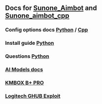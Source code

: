 ## Docs for [Sunone_Aimbot](https://github.com/SunOner/sunone_aimbot) and [Sunone_aimbot_cpp](https://github.com/SunOner/sunone_aimbot_cpp)

### Config options docs [Python](https://github.com/SunOner/sunone_aimbot_docs/blob/main/config/config.md) / [Cpp](https://github.com/SunOner/sunone_aimbot_docs/blob/main/config/config_cpp.md)

### Install guide [Python](https://github.com/SunOner/sunone_aimbot_docs/blob/main/install/helper.md)

### Questions [Python](https://github.com/SunOner/sunone_aimbot_docs/blob/main/questions/questions_python.md)

### [AI Models docs](https://github.com/SunOner/sunone_aimbot_docs/blob/main/ai_models/ai_models.md)

### [KMBOX B+ PRO](https://github.com/SunOner/sunone_aimbot_docs/blob/main/tips/kmbox_b.md)

### [Logitech GHUB Exploit](https://github.com/SunOner/sunone_aimbot_docs/blob/main/tips/ghub.md)